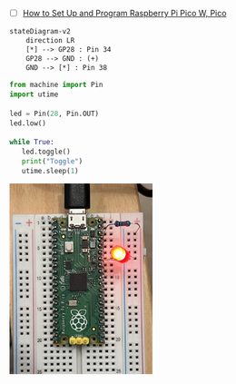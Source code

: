 


- [ ] [How to Set Up and Program Raspberry Pi Pico W, Pico](https://www.tomshardware.com/how-to/raspberry-pi-pico-setup)


```mermaid
stateDiagram-v2
    direction LR
    [*] --> GP28 : Pin 34
    GP28 --> GND : (+)
    GND --> [*] : Pin 38
```


```python
from machine import Pin
import utime

led = Pin(28, Pin.OUT)
led.low()

while True:
   led.toggle()
   print("Toggle")
   utime.sleep(1)
```

<img src=images/IMG_4388.jpg width='50%' height='50%' > </img>

